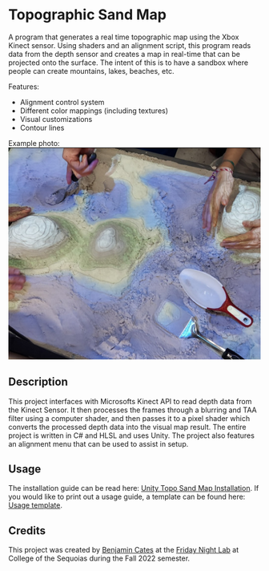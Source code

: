# Topographic Sand Map

A program that generates a real time topographic map using the Xbox Kinect sensor. Using shaders and an alignment script, this program reads data from the depth sensor and creates a map in real-time that can be projected onto the surface. The intent of this is to have a sandbox where people can create mountains, lakes, beaches, etc.

Features:
- Alignment control system
- Different color mappings (including textures)
- Visual customizations
- Contour lines

Example photo:
![](Example.png)

## Description
This project interfaces with Microsofts Kinect API to read depth data from the Kinect Sensor. It then processes the frames through a blurring and TAA filter using a computer shader, and then passes it to a pixel shader which converts the processed depth data into the visual map result. The entire project is written in C# and HLSL and uses Unity. The project also features an alignment menu that can be used to assist in setup.


## Usage
The installation guide can be read here: [Unity Topo Sand Map Installation](Unity.md).
If you would like to print out a usage guide, a template can be found here: [Usage template](https://docs.google.com/document/d/1PeV7TJXtiisWk1MjWxcuHAWilxO1KAcwr_s8edOt2D0/edit?usp=sharing).

## Credits
This project was created by [Benjamin Cates](https://github.com/benjamin-cates) at the [Friday Night Lab](https://www.fnlhub.com/) at College of the Sequoias during the Fall 2022 semester.


